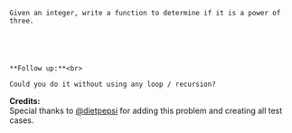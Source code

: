 

    Given an integer, write a function to determine if it is a power of three.



    **Follow up:**<br>
    Could you do it without using any loop / recursion?


**Credits:**<br />Special thanks to [@dietpepsi](https://leetcode.com/discuss/user/dietpepsi) for adding this problem and creating all test cases.
